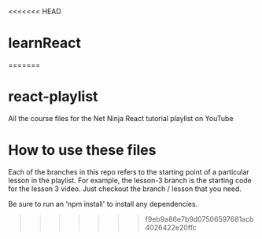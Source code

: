 <<<<<<< HEAD
# learnReact
=======
# react-playlist
All the course files for the Net Ninja React tutorial playlist on YouTube

# How to use these files
Each of the branches in this repo refers to the starting point of a particular lesson in the playlist. For example, the lesson-3 branch is the starting code for the lesson 3 video. Just checkout the branch / lesson that you need.

Be sure to run an 'npm install' to install any dependencies.
>>>>>>> f9eb9a86e7b9d07506597681acb4026422e20ffc
